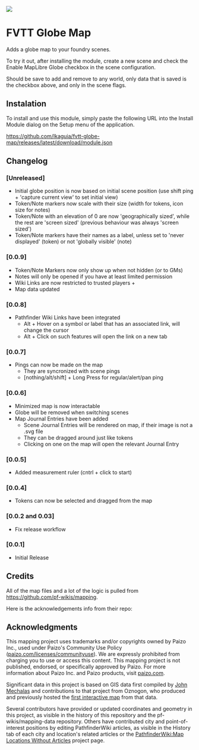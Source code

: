 ![](https://img.shields.io/badge/Foundry-v13-informational)

# FVTT Globe Map

Adds a globe map to your foundry scenes.

To try it out, after installing the module, create a new scene and check the Enable MapLibre Globe checkbox in the scene configuration.

Should be save to add and remove to any world, only data that is saved is the checkbox above, and only in the scene flags.

## Instalation

To install and use this module, simply paste the following URL into the Install Module dialog on the Setup menu of the application.

https://github.com/Ikaguia/fvtt-globe-map/releases/latest/download/module.json

## Changelog

### [Unreleased]

- Initial globe position is now based on initial scene position (use shift ping + 'capture current view' to set initial view)
- Token/Note markers now scale with their size (width for tokens, icon size for notes)
- Token/Note with an elevation of 0 are now 'geographically sized', while the rest are 'screen sized' (previous behaviour was always 'screen sized')
- Token/Note markers have their names as a label, unless set to 'never displayed' (token) or not 'globally visible' (note)

### [0.0.9]

- Token/Note Markers now only show up when not hidden (or to GMs)
- Notes will only be opened if you have at least limited permission
- Wiki Links are now restricted to trusted players +
- Map data updated

### [0.0.8]

- Pathfinder Wiki Links have been integrated
  - Alt + Hover on a symbol or label that has an associated link, will change the cursor
  - Alt + Click on such features will open the link on a new tab

### [0.0.7]

- Pings can now be made on the map
  - They are syncronized with scene pings
  - [nothing/alt/shift] + Long Press for regular/alert/pan ping

### [0.0.6]

- Minimized map is now interactable
- Globe will be removed when switching scenes
- Map Journal Entries have been added
  - Scene Journal Entries will be rendered on map, if their image is not a .svg file
  - They can be dragged around just like tokens
  - Clicking on one on the map will open the relevant Journal Entry

### [0.0.5]

- Added measurement ruler (cntrl + click to start)

### [0.0.4]

- Tokens can now be selected and dragged from the map

### [0.0.2 and 0.03]

- Fix release workflow

### [0.0.1]

- Initial Release

## Credits

All of the map files and a lot of the logic is pulled from https://github.com/pf-wikis/mapping.

Here is the acknowledgements info from their repo:

## Acknowledgments

This mapping project uses trademarks and/or copyrights owned by Paizo Inc., used under Paizo's Community Use Policy ([paizo.com/licenses/communityuse](https://paizo.com/licenses/communityuse)). We are expressly prohibited from charging you to use or access this content. This mapping project is not published, endorsed, or specifically approved by Paizo. For more information about Paizo Inc. and Paizo products, visit [paizo.com](https://paizo.com).

Significant data in this project is based on GIS data first compiled by [John Mechalas](https://www.dungeonetics.com/golarion-geography/index.html) and contributions to that project from Oznogon, who produced and previously hosted the [first interactive map](https://oznogon.com/golarion-tile) from that data.

Several contributors have provided or updated coordinates and geometry in this project, as visible in the history of this repository and the pf-wikis/mapping-data repository. Others have contributed city and point-of-interest positions by editing PathfinderWiki articles, as visible in the History tab of each city and location's related articles or the [PathfinderWiki:Map Locations Without Articles](https://pathfinderwiki.com/wiki/PathfinderWiki:Map_Locations_Without_Articles) project page.
